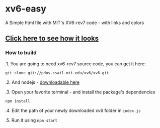 # xv6-easy
A Simple html file with MIT's XV6-rev7 code - with links and colors

## [Click here to see how it looks](https://cdn.rawgit.com/nadav-dav/xv6-easy/master/xv6.html)

### How to build
.1. You are going to need xv6-rev7 source code, you can get it here:
```
git clone git://pdos.csail.mit.edu/xv6/xv6.git
```

.2. And nodejs - [downloadable here](http://nodejs.org)

.3. Open your favorite terminal - and install the package's dependencies 
```
npm install
```

.4. Edit the path of your newly downloaded xv6 folder in `index.js`

.5. Run it using `npm start`
